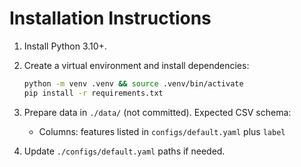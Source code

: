
# Installation Instructions

1. Install Python 3.10+.
2. Create a virtual environment and install dependencies:
   ```bash
   python -m venv .venv && source .venv/bin/activate
   pip install -r requirements.txt
   ```
3. Prepare data in `./data/` (not committed). Expected CSV schema:
   - Columns: features listed in `configs/default.yaml` plus `label`

4. Update `./configs/default.yaml` paths if needed.

